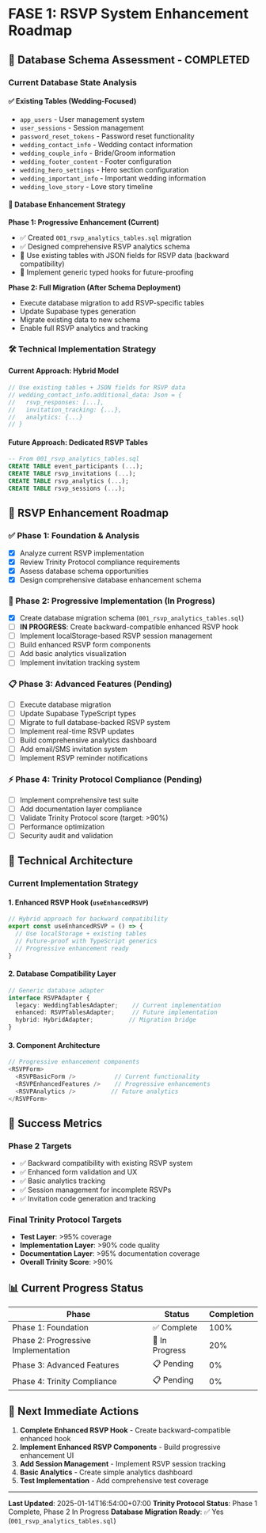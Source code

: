 # FASE 1: RSVP System Enhancement Roadmap

## 🎯 Database Schema Assessment - COMPLETED

### Current Database State Analysis

#### ✅ Existing Tables (Wedding-Focused)
- `app_users` - User management system
- `user_sessions` - Session management
- `password_reset_tokens` - Password reset functionality
- `wedding_contact_info` - Wedding contact information
- `wedding_couple_info` - Bride/Groom information
- `wedding_footer_content` - Footer configuration
- `wedding_hero_settings` - Hero section configuration  
- `wedding_important_info` - Important wedding information
- `wedding_love_story` - Love story timeline

#### 🔄 Database Enhancement Strategy

**Phase 1: Progressive Enhancement (Current)**
- ✅ Created `001_rsvp_analytics_tables.sql` migration
- ✅ Designed comprehensive RSVP analytics schema
- 🔄 Use existing tables with JSON fields for RSVP data (backward compatibility)
- 🔄 Implement generic typed hooks for future-proofing

**Phase 2: Full Migration (After Schema Deployment)**
- Execute database migration to add RSVP-specific tables
- Update Supabase types generation
- Migrate existing data to new schema
- Enable full RSVP analytics and tracking

### 🛠️ Technical Implementation Strategy

#### Current Approach: Hybrid Model
```typescript
// Use existing tables + JSON fields for RSVP data
// wedding_contact_info.additional_data: Json = {
//   rsvp_responses: [...],
//   invitation_tracking: {...},
//   analytics: {...}
// }
```

#### Future Approach: Dedicated RSVP Tables
```sql
-- From 001_rsvp_analytics_tables.sql
CREATE TABLE event_participants (...);
CREATE TABLE rsvp_invitations (...);
CREATE TABLE rsvp_analytics (...);
CREATE TABLE rsvp_sessions (...);
```

## 🎯 RSVP Enhancement Roadmap

### ✅ Phase 1: Foundation & Analysis
- [x] Analyze current RSVP implementation
- [x] Review Trinity Protocol compliance requirements
- [x] Assess database schema opportunities
- [x] Design comprehensive database enhancement schema

### 🔄 Phase 2: Progressive Implementation (In Progress)
- [x] Create database migration schema (`001_rsvp_analytics_tables.sql`)
- [ ] **IN PROGRESS**: Create backward-compatible enhanced RSVP hook
- [ ] Implement localStorage-based RSVP session management
- [ ] Build enhanced RSVP form components
- [ ] Add basic analytics visualization
- [ ] Implement invitation tracking system

### 📋 Phase 3: Advanced Features (Pending)
- [ ] Execute database migration
- [ ] Update Supabase TypeScript types
- [ ] Migrate to full database-backed RSVP system
- [ ] Implement real-time RSVP updates
- [ ] Build comprehensive analytics dashboard
- [ ] Add email/SMS invitation system
- [ ] Implement RSVP reminder notifications

### ⚡ Phase 4: Trinity Protocol Compliance (Pending)
- [ ] Implement comprehensive test suite
- [ ] Add documentation layer compliance
- [ ] Validate Trinity Protocol score (target: >90%)
- [ ] Performance optimization
- [ ] Security audit and validation

## 🔧 Technical Architecture

### Current Implementation Strategy

#### 1. Enhanced RSVP Hook (`useEnhancedRSVP`)
```typescript
// Hybrid approach for backward compatibility
export const useEnhancedRSVP = () => {
  // Use localStorage + existing tables
  // Future-proof with TypeScript generics
  // Progressive enhancement ready
}
```

#### 2. Database Compatibility Layer
```typescript
// Generic database adapter
interface RSVPAdapter {
  legacy: WeddingTablesAdapter;    // Current implementation
  enhanced: RSVPTablesAdapter;     // Future implementation
  hybrid: HybridAdapter;          // Migration bridge
}
```

#### 3. Component Architecture
```typescript
// Progressive enhancement components
<RSVPForm>
  <RSVPBasicForm />           // Current functionality
  <RSVPEnhancedFeatures />    // Progressive enhancements
  <RSVPAnalytics />          // Future analytics
</RSVPForm>
```

## 🎯 Success Metrics

### Phase 2 Targets
- ✅ Backward compatibility with existing RSVP system
- ✅ Enhanced form validation and UX
- ✅ Basic analytics tracking
- ✅ Session management for incomplete RSVPs
- ✅ Invitation code generation and tracking

### Final Trinity Protocol Targets
- **Test Layer**: >95% coverage
- **Implementation Layer**: >90% code quality  
- **Documentation Layer**: >95% documentation coverage
- **Overall Trinity Score**: >90%

## 📊 Current Progress Status

| Phase | Status | Completion |
|-------|---------|------------|
| Phase 1: Foundation | ✅ Complete | 100% |
| Phase 2: Progressive Implementation | 🔄 In Progress | 20% |
| Phase 3: Advanced Features | 📋 Pending | 0% |
| Phase 4: Trinity Compliance | 📋 Pending | 0% |

## 🔄 Next Immediate Actions

1. **Complete Enhanced RSVP Hook** - Create backward-compatible enhanced hook
2. **Implement Enhanced RSVP Components** - Build progressive enhancement UI
3. **Add Session Management** - Implement RSVP session tracking
4. **Basic Analytics** - Create simple analytics dashboard
5. **Test Implementation** - Add comprehensive test coverage

---

**Last Updated**: 2025-01-14T16:54:00+07:00
**Trinity Protocol Status**: Phase 1 Complete, Phase 2 In Progress
**Database Migration Ready**: ✅ Yes (`001_rsvp_analytics_tables.sql`)